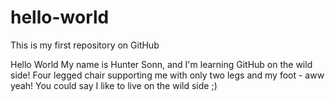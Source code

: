 # hello-world
This is my first repository on GitHub

Hello World
My name is Hunter Sonn, and I'm learning GitHub on the wild side! Four legged chair supporting me with only two legs and my foot - aww yeah! You could say I like to live on the wild side ;)
